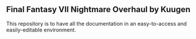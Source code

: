 ## Final Fantasy VII Nightmare Overhaul by Kuugen

This repository is to have all the documentation in an easy-to-access and easily-editable environment.
